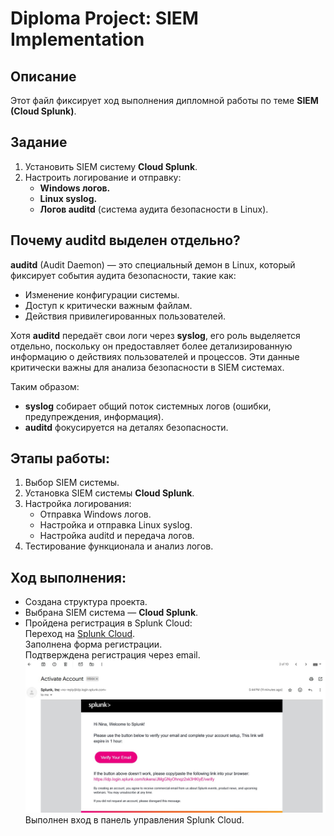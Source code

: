 # Diploma Project: SIEM Implementation

## Описание
Этот файл фиксирует ход выполнения дипломной работы по теме **SIEM (Cloud Splunk)**.

## Задание
1. Установить SIEM систему **Cloud Splunk**.
2. Настроить логирование и отправку:
   - **Windows логов.**
   - **Linux syslog.**
   - **Логов auditd** (система аудита безопасности в Linux).

## Почему auditd выделен отдельно?
**auditd** (Audit Daemon) — это специальный демон в Linux, который фиксирует события аудита безопасности, такие как:
- Изменение конфигурации системы.
- Доступ к критически важным файлам.
- Действия привилегированных пользователей.

Хотя **auditd** передаёт свои логи через **syslog**, его роль выделяется отдельно, поскольку он предоставляет более детализированную информацию о действиях пользователей и процессов. Эти данные критически важны для анализа безопасности в SIEM системах.

Таким образом:
- **syslog** собирает общий поток системных логов (ошибки, предупреждения, информация).
- **auditd** фокусируется на деталях безопасности.

## Этапы работы:
1. Выбор SIEM системы.
2. Установка SIEM системы **Cloud Splunk**.
3. Настройка логирования:
   - Отправка Windows логов.
   - Настройка и отправка Linux syslog.
   - Настройка auditd и передача логов.
4. Тестирование функционала и анализ логов.

## Ход выполнения:

- Создана структура проекта.  
- Выбрана SIEM система — **Cloud Splunk**.   
- Пройдена регистрация в Splunk Cloud:  
  Переход на [Splunk Cloud](https://www.splunk.com/en_us/cloud.html).  
  Заполнена форма регистрации.  
  Подтверждена регистрация через email.  
  ![Email Confirmation](01_Registration_Email.jpg)  
  Выполнен вход в панель управления Splunk Cloud.  

